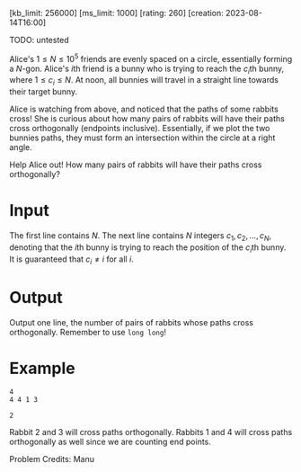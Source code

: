 [kb_limit: 256000]
[ms_limit: 1000]
[rating: 260]
[creation: 2023-08-14T16:00]

TODO: untested

Alice's $1 \le N \le 10^5$ friends are evenly spaced on a circle, essentially forming a $N$-gon. Alice's $i$th friend is a bunny who is trying to reach the $c_i$th bunny, where $1 \le c_i \le N$. At noon, all bunnies will travel in a straight line towards their target bunny. 

Alice is watching from above, and noticed that the paths of some rabbits cross! She is curious about how many pairs of rabbits will have their paths cross orthogonally (endpoints inclusive). Essentially, if we plot the two bunnies paths, they must form an intersection within the circle at a right angle.

Help Alice out! How many pairs of rabbits will have their paths cross orthogonally?

# Input

The first line contains $N$. The next line contains $N$ integers $c_1, c_2, \ldots, c_N$, denoting that the $i$th bunny is trying to reach the position of the $c_i$th bunny. It is guaranteed that $c_i \neq i$ for all $i$.

# Output

Output one line, the number of pairs of rabbits whose paths cross orthogonally. Remember to use `long long`!

# Example

```in
4
4 4 1 3
```
```out
2
```

Rabbit $2$ and $3$ will cross paths orthogonally. Rabbits $1$ and $4$ will cross paths orthogonally as well since we are counting end points.

Problem Credits: Manu